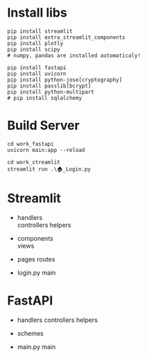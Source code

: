 # Install libs
```
pip install streamlit
pip install extra_streamlit_components
pip install plotly
pip install scipy
# numpy, pandas are installed automaticaly!

pip install fastapi
pip install uvicorn
pip install python-jose[cryptography]
pip install passlib[bcrypt]
pip install python-multipart
# pip install sqlalchemy
```


# Build Server

```
cd work_fastapi
uvicorn main:app --reload 
```

```
cd work_streamlit
streamlit run .\🏠_Login.py 
```


# Streamlit
- handlers  
    controllers
    helpers
    
- components  
    views

- pages
    routes

- login.py
    main

# FastAPI
- handlers
    controllers
    helpers

- schemes

- main.py
    main